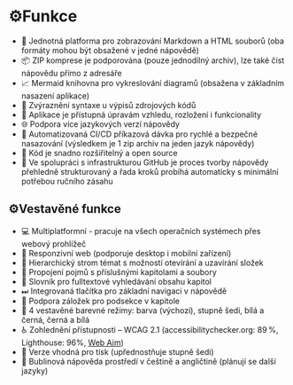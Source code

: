 # &#9881;&#65039;Funkce

- 🔄 Jednotná platforma pro zobrazování Markdown a HTML souborů (oba formáty mohou být obsažené v jedné nápovědě)
- 📦 ZIP komprese je podporována (pouze jednodílný archiv), lze také číst nápovědu přímo z adresáře
- 📈 Mermaid knihovna pro vykreslování diagramů (obsažena v základním nasazení aplikace)
- 🧠 Zvýraznění syntaxe u výpisů zdrojových kódů
- 🎨 Aplikace je přístupná úpravám vzhledu, rozložení i funkcionality
- 🌐 Podpora více jazykových verzí nápovědy
- 🤖 Automatizovaná CI/CD příkazová dávka pro rychlé a bezpečné nasazování (výsledkem je 1 zip archiv na jeden jazyk nápovědy)
- 🧩 Kód je snadno rozšiřitelný a open source
- 🔧 Ve spolupráci s infrastrukturou GitHub je proces tvorby nápovědy přehledně strukturovaný a řada kroků probíhá automaticky s minimální potřebou ručního zásahu

## &#9881;&#65039;Vestavěné funkce

- 💻 Multiplatformní - pracuje na všech operačních systémech přes webový prohlížeč
- 📱 Responzivní web (podporuje desktop i mobilní zařízení)
- 📂 Hierarchický strom témat s možností otevírání a uzavírání složek
- 📇 Propojení pojmů s příslušnými kapitolami a soubory
- 🔎 Slovník pro fulltextové vyhledávání obsahu kapitol
- ⏭ Integrovaná tlačítka pro základní navigaci v nápovědě
- 🔖 Podpora záložek pro podsekce v kapitole
- 🎨 4 vestavěné barevné režimy: barva (výchozí), stupně šedi, bílá a černá, černá a bílá
- ♿ Zohlednění přístupnosti – WCAG 2.1 (accessibilitychecker.org: 89 %, Lighthouse: 96%, [Web Aim][waverep])
- 📄 Verze vhodná pro tisk (upřednostňuje stupně šedi)
- 💬 Bublinová nápověda prostředí v češtině a angličtině (plánují se další jazyky)

[waverep]: https://wave.webaim.org/report#/https://helpviewer.github.io "WAVE WebAim protokol"